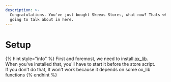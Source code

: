 ```yaml
---
description: >-
  Congratulations. You've just bought Skeexs Stores, what now? Thats what we're
  going to talk about in here.
---
```


# Setup

{% hint style="info" %}
First and foremost, we need to install [ox\_lib](https://github.com/overextended/ox_lib/releases/tag/v3.29.0).\
When you've installed that, you'll have to start it before the store script. \
If you don't do that, It won't work because it depends on some ox\_lib functions
{% endhint %}

